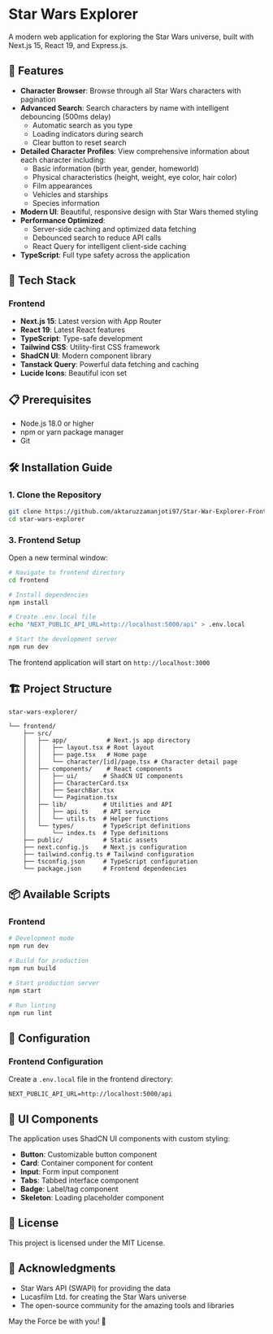 # Star Wars Explorer

A modern web application for exploring the Star Wars universe, built with Next.js 15, React 19, and Express.js.

## 🌟 Features

- **Character Browser**: Browse through all Star Wars characters with pagination
- **Advanced Search**: Search characters by name with intelligent debouncing (500ms delay)
  - Automatic search as you type
  - Loading indicators during search
  - Clear button to reset search
- **Detailed Character Profiles**: View comprehensive information about each character including:
  - Basic information (birth year, gender, homeworld)
  - Physical characteristics (height, weight, eye color, hair color)
  - Film appearances
  - Vehicles and starships
  - Species information
- **Modern UI**: Beautiful, responsive design with Star Wars themed styling
- **Performance Optimized**: 
  - Server-side caching and optimized data fetching
  - Debounced search to reduce API calls
  - React Query for intelligent client-side caching
- **TypeScript**: Full type safety across the application

## 🚀 Tech Stack

### Frontend
- **Next.js 15**: Latest version with App Router
- **React 19**: Latest React features
- **TypeScript**: Type-safe development
- **Tailwind CSS**: Utility-first CSS framework
- **ShadCN UI**: Modern component library
- **Tanstack Query**: Powerful data fetching and caching
- **Lucide Icons**: Beautiful icon set


## 📋 Prerequisites

- Node.js 18.0 or higher
- npm or yarn package manager
- Git

## 🛠️ Installation Guide

### 1. Clone the Repository

```bash
git clone https://github.com/aktaruzzamanjoti97/Star-War-Explorer-Frontend.git
cd star-wars-explorer
```

### 3. Frontend Setup

Open a new terminal window:

```bash
# Navigate to frontend directory
cd frontend

# Install dependencies
npm install

# Create .env.local file
echo "NEXT_PUBLIC_API_URL=http://localhost:5000/api" > .env.local

# Start the development server
npm run dev
```

The frontend application will start on `http://localhost:3000`

## 🏗️ Project Structure

```
star-wars-explorer/

└── frontend/
    ├── src/
    │   ├── app/           # Next.js app directory
    │   │   ├── layout.tsx # Root layout
    │   │   ├── page.tsx   # Home page
    │   │   └── character/[id]/page.tsx # Character detail page
    │   ├── components/    # React components
    │   │   ├── ui/       # ShadCN UI components
    │   │   ├── CharacterCard.tsx
    │   │   ├── SearchBar.tsx
    │   │   └── Pagination.tsx
    │   ├── lib/          # Utilities and API
    │   │   ├── api.ts    # API service
    │   │   └── utils.ts  # Helper functions
    │   └── types/        # TypeScript definitions
    │       └── index.ts  # Type definitions
    ├── public/           # Static assets
    ├── next.config.js    # Next.js configuration
    ├── tailwind.config.ts # Tailwind configuration
    ├── tsconfig.json     # TypeScript configuration
    └── package.json      # Frontend dependencies
```

## 📦 Available Scripts

### Frontend

```bash
# Development mode
npm run dev

# Build for production
npm run build

# Start production server
npm start

# Run linting
npm run lint
```

## 🔧 Configuration

### Frontend Configuration

Create a `.env.local` file in the frontend directory:

```env
NEXT_PUBLIC_API_URL=http://localhost:5000/api
```

## 🎨 UI Components

The application uses ShadCN UI components with custom styling:

- **Button**: Customizable button component
- **Card**: Container component for content
- **Input**: Form input component
- **Tabs**: Tabbed interface component
- **Badge**: Label/tag component
- **Skeleton**: Loading placeholder component


## 📝 License

This project is licensed under the MIT License.

## 🙏 Acknowledgments

- Star Wars API (SWAPI) for providing the data
- Lucasfilm Ltd. for creating the Star Wars universe
- The open-source community for the amazing tools and libraries

May the Force be with you! 🌟